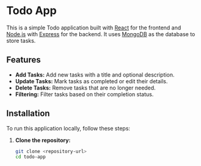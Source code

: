 # Todo App

This is a simple Todo application built with [React](https://reactjs.org/) for the frontend and [Node.js](https://nodejs.org/) with [Express](https://expressjs.com/) for the backend. It uses [MongoDB](https://www.mongodb.com/) as the database to store tasks.

## Features

- **Add Tasks:** Add new tasks with a title and optional description.
- **Update Tasks:** Mark tasks as completed or edit their details.
- **Delete Tasks:** Remove tasks that are no longer needed.
- **Filtering:** Filter tasks based on their completion status.

## Installation

To run this application locally, follow these steps:

1. **Clone the repository:**
   ```bash
   git clone <repository-url>
   cd todo-app
   ```

   